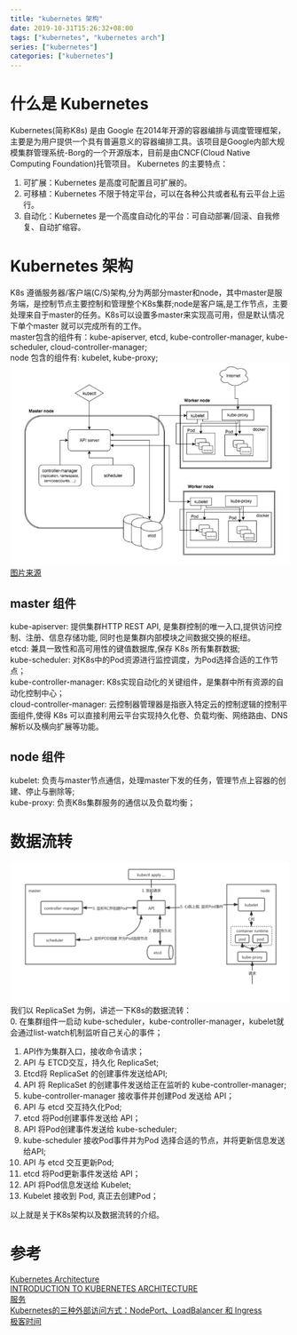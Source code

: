 ```yaml
---
title: "kubernetes 架构"
date: 2019-10-31T15:26:32+08:00
tags: ["kubernetes", "kubernetes arch"]
series: ["kubernetes"]
categories: ["kubernetes"]
---
```

# 什么是 Kubernetes
Kubernetes(简称K8s) 是由 Google 在2014年开源的容器编排与调度管理框架，主要是为用户提供一个具有普遍意义的容器编排工具。该项目是Google内部大规模集群管理系统-Borg的一个开源版本，目前是由CNCF(Cloud Native Computing Foundation)托管项目。
Kubernetes 的主要特点：  
1. 可扩展：Kubernetes 是高度可配置且可扩展的。
2. 可移植：Kubernetes 不限于特定平台，可以在各种公共或者私有云平台上运行。
3. 自动化：Kubernetes 是一个高度自动化的平台：可自动部署/回滚、自我修复、自动扩缩容。

# Kubernetes 架构
K8s 遵循服务器/客户端(C/S)架构,分为两部分master和node，其中master是服务端，是控制节点主要控制和管理整个K8s集群;node是客户端,是工作节点，主要处理来自于master的任务。K8s可以设置多master来实现高可用，但是默认情况下单个master 就可以完成所有的工作。  
master包含的组件有：kube-apiserver, etcd, kube-controller-manager, kube-scheduler, cloud-controller-manager;    
node 包含的组件有: kubelet, kube-proxy;  
![带有两个Worker nodes和一个master的K8s架构图](https://raw.githubusercontent.com/garfcat/garfcat/master/static/k8s/Kubernetes-101-Architecture-Diagram-768x555.jpeg)
[图片来源](https://x-team.com/blog/introduction-kubernetes-architecture/)

## master 组件
kube-apiserver: 提供集群HTTP REST API, 是集群控制的唯一入口,提供访问控制、注册、信息存储功能, 同时也是集群内部模块之间数据交换的枢纽。    
etcd:  兼具一致性和高可用性的键值数据库,保存 K8s 所有集群数据;  
kube-scheduler:  对K8s中的Pod资源进行监控调度，为Pod选择合适的工作节点；    
kube-controller-manager: K8s实现自动化的关键组件，是集群中所有资源的自动化控制中心；  
cloud-controller-manager: 云控制器管理器是指嵌入特定云的控制逻辑的控制平面组件,使得 K8s 可以直接利用云平台实现持久化卷、负载均衡、网络路由、DNS 解析以及横向扩展等功能。    
 
## node 组件
kubelet: 负责与master节点通信，处理master下发的任务，管理节点上容器的创建、停止与删除等;    
kube-proxy: 负责K8s集群服务的通信以及负载均衡；

# 数据流转
![K8s 数据流转](https://raw.githubusercontent.com/garfcat/garfcat/master/static/k8s/k8s_data.png)
我们以 ReplicaSet 为例，讲述一下K8s的数据流转：  
0. 在集群组件一启动 kube-scheduler，kube-controller-manager，kubelet就会通过list-watch机制监听自己关心的事件；  
1. API作为集群入口，接收命令请求；  
2. API 与 ETCD交互，持久化 ReplicaSet;  
3. Etcd将 ReplicaSet 的创建事件发送给API;  
4. API 将 ReplicaSet 的创建事件发送给正在监听的 kube-controller-manager;  
5. kube-controller-manager 接收事件并创建Pod 发送给 API；   
6. API 与 etcd 交互持久化Pod;  
7. etcd 将Pod创建事件发送给 API；  
8. API 将Pod创建事件发送给 kube-scheduler;  
9. kube-scheduler 接收Pod事件并为Pod 选择合适的节点，并将更新信息发送给API;  
10. API 与 etcd 交互更新Pod;  
11. etcd 将Pod更新事件发送给 API；  
12. API 将Pod信息发送给 Kubelet;  
13. Kubelet 接收到 Pod, 真正去创建Pod；  


以上就是关于K8s架构以及数据流转的介绍。

# 参考
[Kubernetes Architecture](https://www.aquasec.com/cloud-native-academy/kubernetes-101/kubernetes-architecture/)  
[INTRODUCTION TO KUBERNETES ARCHITECTURE](https://x-team.com/blog/introduction-kubernetes-architecture/)  
[服务](https://kubernetes.io/zh/docs/concepts/services-networking/service/)  
[Kubernetes的三种外部访问方式：NodePort、LoadBalancer 和 Ingress](http://dockone.io/article/4884)  
[极客时间]()